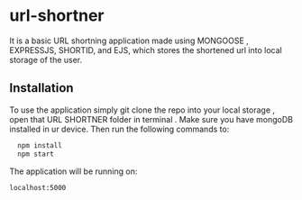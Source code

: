 # url-shortner
It is a basic URL shortning application made using MONGOOSE , EXPRESSJS, SHORTID, and EJS,  which stores the shortened url into local storage of the user.


## Installation

To use the application simply git clone the repo into your local storage , open that URL SHORTNER folder in terminal .
Make sure you have mongoDB installed in ur device.
Then run the following commands to:
```bash
  npm install 
  npm start
```
The application will be running on:
```bash
localhost:5000
```

